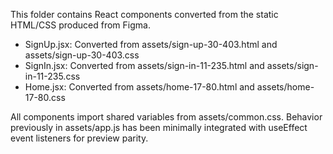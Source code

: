 This folder contains React components converted from the static HTML/CSS produced from Figma.

- SignUp.jsx: Converted from assets/sign-up-30-403.html and assets/sign-up-30-403.css
- SignIn.jsx: Converted from assets/sign-in-11-235.html and assets/sign-in-11-235.css
- Home.jsx: Converted from assets/home-17-80.html and assets/home-17-80.css

All components import shared variables from assets/common.css. Behavior previously in assets/app.js has been minimally integrated with useEffect event listeners for preview parity.
